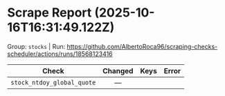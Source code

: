 # Scrape Report (2025-10-16T16:31:49.122Z)

Group: `stocks`  |  Run: https://github.com/AlbertoRoca96/scraping-checks-scheduler/actions/runs/18568123416

| Check | Changed | Keys | Error |
|---|:---:|:--|:--|
| `stock_ntdoy_global_quote` | — |  |  |
